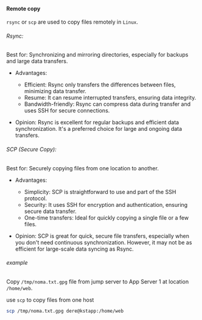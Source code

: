 #### Remote copy
`rsync` or `scp` are used to copy files remotely in `Linux`.

###### Rsync:
Best for: Synchronizing and mirroring directories, especially for backups and large data transfers.
- Advantages:
    - Efficient: Rsync only transfers the differences between files, minimizing data transfer.
    - Resume: It can resume interrupted transfers, ensuring data integrity.
    - Bandwidth-friendly: Rsync can compress data during transfer and uses SSH for secure connections.

- Opinion:
Rsync is excellent for regular backups and efficient data synchronization. It's a preferred choice for large and ongoing data transfers.

###### SCP (Secure Copy):
Best for: Securely copying files from one location to another.
- Advantages:
     - Simplicity: SCP is straightforward to use and part of the SSH protocol.
     - Security: It uses SSH for encryption and authentication, ensuring secure data transfer.
     - One-time transfers: Ideal for quickly copying a single file or a few files.

- Opinion: 
SCP is great for quick, secure file transfers, especially when you don't need continuous synchronization. However, it may not be as efficient for large-scale data syncing as Rsync.

###### example
Copy `/tmp/noma.txt.gpg` file from jump server to App Server 1 at location `/home/web`.

use `scp` to copy files from one host
```sh
scp /tmp/noma.txt.gpg dere@kstapp:/home/web
```

